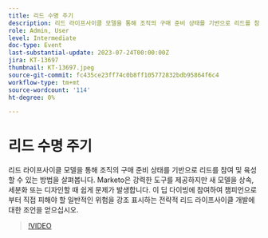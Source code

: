 ```yaml
---
title: 리드 수명 주기
description: 리드 라이프사이클 모델을 통해 조직의 구매 준비 상태를 기반으로 리드를 참여 및 육성할 수 있는 방법을 살펴봅니다. Marketo은 강력한 도구를 제공하지만 새 모델을 상속, 세분화 또는 디자인할 때 쉽게 문제가 발생합니다. 이 딥 다이빙에 참여하여 챔피언으로부터 직접 피해야 할 일반적인 위험을 강조 표시하는 전략적 리드 라이프사이클 개발에 대한 조언을 얻으십시오.
role: Admin, User
level: Intermediate
doc-type: Event
last-substantial-update: 2023-07-24T00:00:00Z
jira: KT-13697
thumbnail: KT-13697.jpeg
source-git-commit: fc435ce23ff74c0b8ff105772832bdb95864f6c4
workflow-type: tm+mt
source-wordcount: '114'
ht-degree: 0%

---
```



# 리드 수명 주기

리드 라이프사이클 모델을 통해 조직의 구매 준비 상태를 기반으로 리드를 참여 및 육성할 수 있는 방법을 살펴봅니다. Marketo은 강력한 도구를 제공하지만 새 모델을 상속, 세분화 또는 디자인할 때 쉽게 문제가 발생합니다. 이 딥 다이빙에 참여하여 챔피언으로부터 직접 피해야 할 일반적인 위험을 강조 표시하는 전략적 리드 라이프사이클 개발에 대한 조언을 얻으십시오.

>[!VIDEO](https://video.tv.adobe.com/v/3421711/?learn=on)
